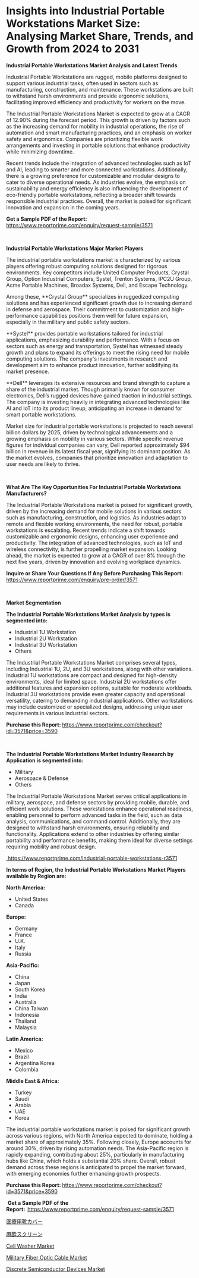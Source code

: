 <p><h1>Insights into Industrial Portable Workstations Market Size: Analysing Market Share, Trends, and Growth from 2024 to 2031</h1></p><p><strong>Industrial Portable Workstations Market Analysis and Latest Trends</strong></p>
<p><p>Industrial Portable Workstations are rugged, mobile platforms designed to support various industrial tasks, often used in sectors such as manufacturing, construction, and maintenance. These workstations are built to withstand harsh environments and provide ergonomic solutions, facilitating improved efficiency and productivity for workers on the move.</p><p>The Industrial Portable Workstations Market is expected to grow at a CAGR of 12.90% during the forecast period. This growth is driven by factors such as the increasing demand for mobility in industrial operations, the rise of automation and smart manufacturing practices, and an emphasis on worker safety and ergonomics. Companies are prioritizing flexible work arrangements and investing in portable solutions that enhance productivity while minimizing downtime.</p><p>Recent trends include the integration of advanced technologies such as IoT and AI, leading to smarter and more connected workstations. Additionally, there is a growing preference for customizable and modular designs to cater to diverse operational needs. As industries evolve, the emphasis on sustainability and energy efficiency is also influencing the development of eco-friendly portable workstations, reflecting a broader shift towards responsible industrial practices. Overall, the market is poised for significant innovation and expansion in the coming years.</p></p>
<p><strong>Get a Sample PDF of the Report:&nbsp;</strong> <a href="https://www.reportprime.com/enquiry/request-sample/3571">https://www.reportprime.com/enquiry/request-sample/3571</a></p>
<p>&nbsp;</p>
<p><strong>Industrial Portable Workstations Major Market Players</strong></p>
<p><p>The industrial portable workstations market is characterized by various players offering robust computing solutions designed for rigorous environments. Key competitors include United Computer Products, Crystal Group, Option Industrial Computers, Systel, Trenton Systems, IPC2U Group, Acme Portable Machines, Broadax Systems, Dell, and Escape Technology. </p><p>Among these, **Crystal Group** specializes in ruggedized computing solutions and has experienced significant growth due to increasing demand in defense and aerospace. Their commitment to customization and high-performance capabilities positions them well for future expansion, especially in the military and public safety sectors.</p><p>**Systel** provides portable workstations tailored for industrial applications, emphasizing durability and performance. With a focus on sectors such as energy and transportation, Systel has witnessed steady growth and plans to expand its offerings to meet the rising need for mobile computing solutions. The company's investments in research and development aim to enhance product innovation, further solidifying its market presence.</p><p>**Dell** leverages its extensive resources and brand strength to capture a share of the industrial market. Though primarily known for consumer electronics, Dell’s rugged devices have gained traction in industrial settings. The company is investing heavily in integrating advanced technologies like AI and IoT into its product lineup, anticipating an increase in demand for smart portable workstations.</p><p>Market size for industrial portable workstations is projected to reach several billion dollars by 2025, driven by technological advancements and a growing emphasis on mobility in various sectors. While specific revenue figures for individual companies can vary, Dell reported approximately $94 billion in revenue in its latest fiscal year, signifying its dominant position. As the market evolves, companies that prioritize innovation and adaptation to user needs are likely to thrive.</p></p>
<p>&nbsp;</p>
<p><strong>What Are The Key Opportunities For Industrial Portable Workstations Manufacturers?</strong></p>
<p><p>The Industrial Portable Workstations market is poised for significant growth, driven by the increasing demand for mobile solutions in various sectors such as manufacturing, construction, and logistics. As industries adapt to remote and flexible working environments, the need for robust, portable workstations is escalating. Recent trends indicate a shift towards customizable and ergonomic designs, enhancing user experience and productivity. The integration of advanced technologies, such as IoT and wireless connectivity, is further propelling market expansion. Looking ahead, the market is expected to grow at a CAGR of over 8% through the next five years, driven by innovation and evolving workplace dynamics.</p></p>
<p><strong>Inquire or Share Your Questions If Any Before Purchasing This Report:</strong> <a href="https://www.reportprime.com/enquiry/pre-order/3571">https://www.reportprime.com/enquiry/pre-order/3571</a></p>
<p>&nbsp;</p>
<p><strong>Market Segmentation</strong></p>
<p><strong>The Industrial Portable Workstations Market Analysis by types is segmented into:</strong></p>
<p><ul><li>Industrial 1U Workstation</li><li>Industrial 2U Workstation</li><li>Industrial 3U Workstation</li><li>Others</li></ul></p>
<p><p>The Industrial Portable Workstations Market comprises several types, including Industrial 1U, 2U, and 3U workstations, along with other variations. Industrial 1U workstations are compact and designed for high-density environments, ideal for limited space. Industrial 2U workstations offer additional features and expansion options, suitable for moderate workloads. Industrial 3U workstations provide even greater capacity and operational versatility, catering to demanding industrial applications. Other workstations may include customized or specialized designs, addressing unique user requirements in various industrial sectors.</p></p>
<p><strong>Purchase this Report:&nbsp;</strong><a href="https://www.reportprime.com/checkout?id=3571&price=3590">https://www.reportprime.com/checkout?id=3571&price=3590</a></p>
<p>&nbsp;</p>
<p><strong>The Industrial Portable Workstations Market Industry Research by Application is segmented into:</strong></p>
<p><ul><li>Military</li><li>Aerospace & Defense</li><li>Others</li></ul></p>
<p><p>The Industrial Portable Workstations Market serves critical applications in military, aerospace, and defense sectors by providing mobile, durable, and efficient work solutions. These workstations enhance operational readiness, enabling personnel to perform advanced tasks in the field, such as data analysis, communications, and command control. Additionally, they are designed to withstand harsh environments, ensuring reliability and functionality. Applications extend to other industries by offering similar portability and performance benefits, making them ideal for diverse settings requiring mobility and robust design.</p></p>
<p><a href="https://www.reportprime.com/industrial-portable-workstations-r3571">&nbsp;https://www.reportprime.com/industrial-portable-workstations-r3571</a></p>
<p><strong>In terms of Region, the Industrial Portable Workstations Market Players available by Region are:</strong></p>
<p>
    <p> <strong> North America: </strong>
        <ul>
            <li>United States</li>
            <li>Canada</li>
        </ul>
        </p> 
    <p> <strong> Europe: </strong>
        <ul>
            <li>Germany</li>
            <li>France</li>
            <li>U.K.</li>
            <li>Italy</li>
            <li>Russia</li>
        </ul>
        </p> 
    <p> <strong> Asia-Pacific: </strong>
        <ul>
            <li>China</li>
            <li>Japan</li>
            <li>South Korea</li>
            <li>India</li>
            <li>Australia</li>
            <li>China Taiwan</li>
            <li>Indonesia</li>
            <li>Thailand</li>
            <li>Malaysia</li>
        </ul>
        </p> 
    <p> <strong> Latin America: </strong>
        <ul>
            <li>Mexico</li>
            <li>Brazil</li>
            <li>Argentina Korea</li>
            <li>Colombia</li>
        </ul>
        </p> 
    <p> <strong> Middle East & Africa: </strong>
        <ul>
            <li>Turkey</li>
            <li>Saudi</li>
            <li>Arabia</li>
            <li>UAE</li>
            <li>Korea</li>
        </ul>
    </p>
    </p>
<p><p>The industrial portable workstations market is poised for significant growth across various regions, with North America expected to dominate, holding a market share of approximately 35%. Following closely, Europe accounts for around 30%, driven by rising automation needs. The Asia-Pacific region is rapidly expanding, contributing about 25%, particularly in manufacturing hubs like China, which holds a substantial 20% share. Overall, robust demand across these regions is anticipated to propel the market forward, with emerging economies further enhancing growth prospects.</p></p>
<p><strong>Purchase this Report: </strong><a href="https://www.reportprime.com/checkout?id=3571&price=3590">https://www.reportprime.com/checkout?id=3571&price=3590</a></p>
<p>&nbsp;<strong>Get a Sample PDF of the Report:&nbsp;&nbsp;</strong><a href="https://www.reportprime.com/enquiry/request-sample/3571">https://www.reportprime.com/enquiry/request-sample/3571</a></p>
<p><strong></strong></p>
<p><p><a href="https://medium.com/@randallrunte2023/%E3%82%B0%E3%83%AD%E3%83%BC%E3%83%90%E3%83%AB%E5%8C%BB%E7%99%82%E3%82%B7%E3%83%A5%E3%83%BC%E3%82%AB%E3%83%90%E3%83%BC%E5%B8%82%E5%A0%B4%E3%81%AE%E7%8A%B6%E6%B3%81-2024%E5%B9%B4-2031%E5%B9%B4-%E3%81%A8%E5%9C%B0%E5%9F%9F-%E8%A3%BD%E5%93%81-%E7%94%A8%E9%80%94%E5%88%A5%E3%81%AE%E4%BA%88%E6%B8%AC-d9b8cceed2ff">医療用靴カバー</a></p><p><a href="https://medium.com/@randallrunte2023/%E9%BA%BB%E9%85%94%E3%82%B9%E3%82%AF%E3%83%AA%E3%83%BC%E3%83%B3%E5%B8%82%E5%A0%B4%E5%88%86%E6%9E%90%E3%83%AC%E3%83%9D%E3%83%BC%E3%83%88-2024%E5%B9%B4%E3%81%8B%E3%82%892031%E5%B9%B4%E3%81%BE%E3%81%A7%E3%81%AE%E5%9C%B0%E5%9F%9F%E5%88%A5-%E3%82%BF%E3%82%A4%E3%83%97%E5%88%A5-%E3%83%A2%E3%83%90%E3%82%A4%E3%83%AB%E3%82%BF%E3%82%A4%E3%83%97-%E5%9B%BA%E5%AE%9A%E3%82%BF%E3%82%A4%E3%83%97-%E3%81%8A%E3%82%88%E3%81%B3%E7%94%A8%E9%80%94%E5%88%A5-%E7%97%85%E9%99%A2-%E3%82%AF%E3%83%AA%E3%83%8B%E3%83%83%E3%82%AF-%E3%81%9D%E3%81%AE%E4%BB%96-%E3%81%AE%E3%82%B0%E3%83%AD%E3%83%BC%E3%83%90%E3%83%AB%E3%81%AA%E6%B4%9E%E5%AF%9F-abe36175c203">麻酔スクリーン</a></p><p><a href="https://medium.com/@abdulkoss1996/insights-into-the-cell-washer-market-market-players-market-size-geographical-regions-and-ef3c400c4be5">Cell Washer Market</a></p><p><a href="https://github.com/AKSHATREPORTPRIME/Market-Research-Report-List-6/blob/main/military-fiber-optic-cable-market.md">Military Fiber Optic Cable Market</a></p><p><a href="https://issuu.com/reportprime-2/docs/discrete-semiconductor-devices-mark_82bb14c84d63b1">Discrete Semiconductor Devices Market</a></p></p>